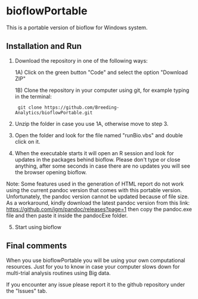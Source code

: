 # bioflowPortable

This is a portable version of bioflow for Windows system.

## Installation and Run

1) Download the repository in one of the following ways:

    1A) Click on the green button "Code" and select the option "Download ZIP"
    
    1B) Clone the repository in your computer using git, for example typing in the terminal:
    
        git clone https://github.com/Breeding-Analytics/bioflowPortable.git

2) Unzip the folder in case you use 1A, otherwise move to step 3.

3) Open the folder and look for the file named "runBio.vbs" and double click on it.

4) When the executable starts it will open an R session and look for updates in the packages behind bioflow. Please don't type or close anything, after some seconds in case there are no updates you will see the browser opening bioflow.

Note: Some features used in the generation of HTML report do not work using the current pandoc version that comes with this portable version. Unfortunately, the pandoc version cannot be updated because of file size. As a workaround, kindly download the latest pandoc version from this link: https://github.com/jgm/pandoc/releases?page=1 then copy the pandoc.exe file and then paste it inside the pandocExe folder.

5) Start using bioflow

## Final comments

When you use bioflowPortable you will be using your own computational resources. Just for you to know in case your computer slows down for multi-trial analysis routines using Big data.

If you encounter any issue please report it to the github repository under the "Issues" tab.
